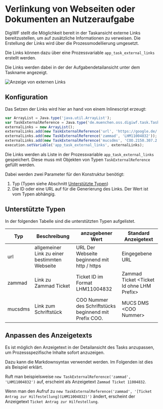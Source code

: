 # Verlinkung von Webseiten oder Dokumenten an Nutzeraufgabe 

DigiWF stellt die Möglichkeit bereit in der Taskansicht externe Links bereitzustellen, um auf zusätzliche Informationen zu verweisen. 
Die Erstellung der Links wird über die Prozessmodellierung umgesetzt.

Die Links können dazu über eine Prozessvariable `app_task_external_links` erstellt werden.

Die Links werden dabei in der der Aufgabendetailansicht unter dem Taskname angezeigt.

![Anzeige von externen Links](~@source/images/modeling/forms/external-links.png)


## Konfiguration 

Das Setzen der Links wird hier an hand von einem Inlinescript erzeugt: 

```js
var ArrayList = Java.type('java.util.ArrayList');
var TaskExternalReference = Java.type('de.muenchen.oss.digiwf.task.TaskExternalReference');
externalLinks = new ArrayList();
externalLinks.add(new TaskExternalReference('url', 'https://google.de/'));
externalLinks.add(new TaskExternalReference('zammad', 'LHM11004832'));
externalLinks.add(new TaskExternalReference('mucsdms', 'COO.2150.307.2.41134'));
execution.setVariable('app_task_external_links', externalLinks);

```

Die Links werden als Liste in der Prozessvariable `app_task_external_links` gespeichert.
Diese muss mit Objekten von Typen `TaskExternalReference` gefüllt werden. 

Dabei werden zwei Parameter für den Konstruktur benötigt: 
1. Typ (Typen siehe Abschnitt [Unterstützte Typen](#unterstutzte-typen))
2. Die ID oder eine URL auf für die Generierung des Links. Der Wert ist vom Typen abhängig.

## Unterstützte Typen

In der folgenden Tabelle sind die unterstützten Typen aufgelistet.

| Typ     | Beschreibung                                  | anzugebener Wert                                        | Standard Anzeigetext                            |
|---------|-----------------------------------------------|---------------------------------------------------------|-------------------------------------------------|
| url     | allgemeiner Link zu einer bestimmten Webseite | URL Der Webseite beginnend mit http / https             | Eingegebene URL                                 |
| zammad  | Link zu Zammad Ticket                         | Ticket ID  im Format LHM11004832                        | Zammad Ticket &lt;Ticket Id ohne LHM Prefix&gt; |
| mucsdms | Link zum Schriftstück                         | COO Nummer des Schriftstücks  beginnend mit Prefix COO. | MUCS DMS &lt;COO Nummer&gt;                     |

## Anpassen des Anzeigetexts 

Es ist möglich den Anzeigetext in der Detailansicht des Tasks anzupassen, um Prozessspezifische Inhalte sofort anzuzeigen. 

Dazu kann die Markdownsyntax verwendet werden. Im Folgenden ist dies als Beispiel erklärt. 

Ruft man beispielsweise `new TaskExternalReference('zammad', 'LHM11004832')` auf, erscheint als Anzeigetext `Zammad Ticket 11004832`.

Wenn man den Aufruf zu `new TaskExternalReference('zammad', '[Ticket Antrag zur Hilfestellung](LHM11004832)')` ändert, erscheint der Anzeigetext `Ticket Antrag zur Hilfestellung`.
